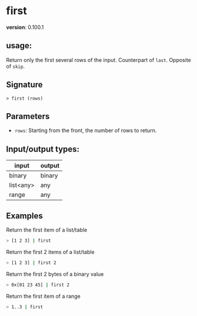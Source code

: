# first

**version**: 0.100.1

## **usage**:

Return only the first several rows of the input. Counterpart of `last`. Opposite of `skip`.

## Signature

`> first (rows)`

## Parameters

- `rows`: Starting from the front, the number of rows to return.

## Input/output types:

| input       | output |
| ----------- | ------ |
| binary      | binary |
| list\<any\> | any    |
| range       | any    |

## Examples

Return the first item of a list/table

```bash
> [1 2 3] | first
```

Return the first 2 items of a list/table

```bash
> [1 2 3] | first 2
```

Return the first 2 bytes of a binary value

```bash
> 0x[01 23 45] | first 2
```

Return the first item of a range

```bash
> 1..3 | first
```
